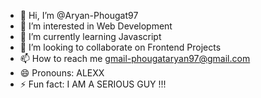 - 👋 Hi, I’m @Aryan-Phougat97
- 👀 I’m interested in Web Development
- 🌱 I’m currently learning Javascript
- 💞️ I’m looking to collaborate on Frontend Projects
- 📫 How to reach me gmail-phougataryan97@gmail.com
- 😄 Pronouns: ALEXX
- ⚡ Fun fact: I AM A SERIOUS GUY !!!

<!---
Aryan-Phougat97/Aryan-Phougat97 is a ✨ special ✨ repository because its `README.md` (this file) appears on your GitHub profile.
You can click the Preview link to take a look at your changes.
--->
